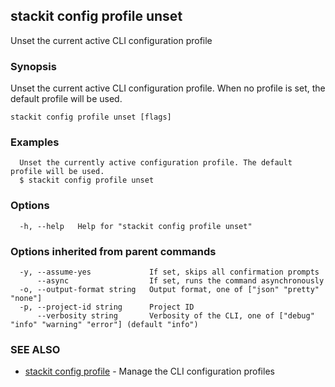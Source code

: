 ## stackit config profile unset

Unset the current active CLI configuration profile

### Synopsis

Unset the current active CLI configuration profile.
When no profile is set, the default profile will be used.

```
stackit config profile unset [flags]
```

### Examples

```
  Unset the currently active configuration profile. The default profile will be used.
  $ stackit config profile unset
```

### Options

```
  -h, --help   Help for "stackit config profile unset"
```

### Options inherited from parent commands

```
  -y, --assume-yes             If set, skips all confirmation prompts
      --async                  If set, runs the command asynchronously
  -o, --output-format string   Output format, one of ["json" "pretty" "none"]
  -p, --project-id string      Project ID
      --verbosity string       Verbosity of the CLI, one of ["debug" "info" "warning" "error"] (default "info")
```

### SEE ALSO

* [stackit config profile](./stackit_config_profile.md)	 - Manage the CLI configuration profiles


